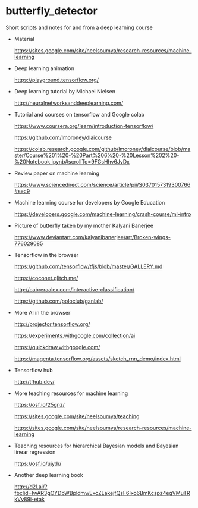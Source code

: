 # butterfly_detector

Short scripts and notes for and from a deep learning course

* Material

    https://sites.google.com/site/neelsoumya/research-resources/machine-learning
    
* Deep learning animation

    https://playground.tensorflow.org/
    
* Deep learning tutorial by Michael Nielsen

    http://neuralnetworksanddeeplearning.com/

    
* Tutorial and courses on tensorflow and Google colab

    https://www.coursera.org/learn/introduction-tensorflow/
    
    https://github.com/lmoroney/dlaicourse
    
    https://colab.research.google.com/github/lmoroney/dlaicourse/blob/master/Course%201%20-%20Part%206%20-%20Lesson%202%20-%20Notebook.ipynb#scrollTo=9FGsHhv6JvDx
    
* Review paper on machine learning

    https://www.sciencedirect.com/science/article/pii/S0370157319300766#sec9
    
* Machine learning course for developers by Google Education

    https://developers.google.com/machine-learning/crash-course/ml-intro
    
* Picture of butterfly taken by my mother Kalyani Banerjee

    https://www.deviantart.com/kalyanibanerjee/art/Broken-wings-776029085
    
    
    
* Tensorflow in the browser

    https://github.com/tensorflow/tfjs/blob/master/GALLERY.md

    https://coconet.glitch.me/

    http://cabreraalex.com/interactive-classification/
    
    https://github.com/poloclub/ganlab/
    

* More AI in the browser

    http://projector.tensorflow.org/
    
    https://experiments.withgoogle.com/collection/ai
    
    https://quickdraw.withgoogle.com/
    
    https://magenta.tensorflow.org/assets/sketch_rnn_demo/index.html
    

* Tensorflow hub

    http://tfhub.dev/
    
    
* More teaching resources for machine learning

    https://osf.io/25gnz/
    
    https://sites.google.com/site/neelsoumya/teaching
    
    https://sites.google.com/site/neelsoumya/research-resources/machine-learning


* Teaching resources for hierarchical Bayesian models and Bayesian linear regression

    https://osf.io/ujydr/
    
* Another deep learning book

    http://d2l.ai/?fbclid=IwAR3gOYDbWBpldmwExcZLakejfQsF6Ixo6BmKcspz4eqVMuTRkVv89i-etak

